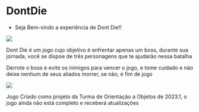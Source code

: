 # DontDie
- Seja Bem-vindo a experiência de Dont Die!!

<img src="https://i.ibb.co/QK0tS5V/dont-die.png" />

<p> Dont Die é um jogo cujo objetivo é enfrentar apenas um boss, durante sua jornada, você se dispoe de três personagens que te ajudarão nessa batalha</p>
<p> Derrote o boss e evite os inimigos para vencer o jogo, e tome cuidado e não deixe nenhum de seus aliados morrer, se não, é fim de jogo</p>
<img src="https://i.ibb.co/0c1G2n6/2023-05-04-19-48-38.gif" />
<p> Jogo Criado como projeto da Turma de Orientação a Objetos de 2023.1, o jogo ainda não está completo e receberá atualizações </p>
